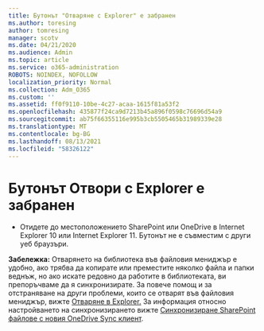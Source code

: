 ```yaml
---
title: Бутонът "Отваряне с Explorer" е забранен
ms.author: toresing
author: tomresing
manager: scotv
ms.date: 04/21/2020
ms.audience: Admin
ms.topic: article
ms.service: o365-administration
ROBOTS: NOINDEX, NOFOLLOW
localization_priority: Normal
ms.collection: Adm_O365
ms.custom: ''
ms.assetid: ff0f9110-10be-4c27-acaa-1615f81a53f2
ms.openlocfilehash: 435877f24ca9d7213b45a896f0598c76696d54a9
ms.sourcegitcommit: ab75f66355116e995b3cb5505465b31989339e28
ms.translationtype: MT
ms.contentlocale: bg-BG
ms.lasthandoff: 08/13/2021
ms.locfileid: "58326122"
---
```

# <a name="the-open-with-explorer-button-is-disabled"></a>Бутонът Отвори с Explorer е забранен

- Отидете до местоположението SharePoint или OneDrive в Internet Explorer 10 или Internet Explorer 11. Бутонът не е съвместим с други уеб браузъри.
    
**Забележка:** Отварянето на библиотека във файловия мениджър е удобно, ако трябва да копирате или преместите няколко файла и папки веднъж, но ако искате редовно да работите в библиотеката, ви препоръчваме да я синхронизирате. За повече помощ и за отстраняване на други проблеми, които се отварят във файловия мениджър, вижте [Отваряне в Explorer.](https://go.microsoft.com/fwlink/?linkid=871665) За информация относно настройването на синхронизирането вижте [Синхронизиране SharePoint файлове с новия OneDrive Sync клиент](https://go.microsoft.com/fwlink/?linkid=871666). 
  

